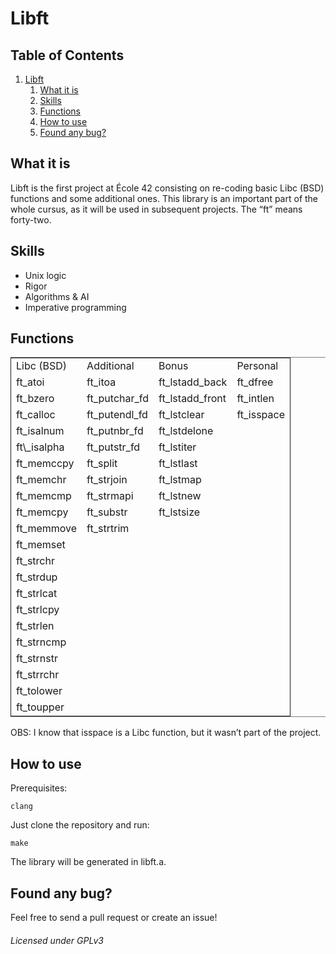 
# Libft


## Table of Contents

1.  [Libft](#org7a9c75a)
    1.  [What it is](#orge444dbf)
    2.  [Skills](#orgd443b80)
    3.  [Functions](#orgef45313)
    4.  [How to use](#org44c4196)
    5.  [Found any bug?](#org2bfb47d)



<a id="org7a9c75a"></a>



<a id="orge444dbf"></a>

## What it is

Libft is the first project at École 42 consisting on re-coding basic Libc
(BSD) functions and some additional ones. This library is an important
part of the whole cursus, as it will be used in subsequent projects.
The &ldquo;ft&rdquo; means forty-two.


<a id="orgd443b80"></a>

## Skills

-   Unix logic
-   Rigor
-   Algorithms & AI
-   Imperative programming


<a id="orgef45313"></a>

## Functions

<table border="2" cellspacing="0" cellpadding="6" rules="groups" frame="hsides">


<colgroup>
<col  class="org-left" />

<col  class="org-left" />

<col  class="org-left" />

<col  class="org-left" />
</colgroup>
<tbody>
<tr>
<td class="org-left">Libc (BSD)</td>
<td class="org-left">Additional</td>
<td class="org-left">Bonus</td>
<td class="org-left">Personal</td>
</tr>


<tr>
<td class="org-left">ft_atoi</></td>
<td class="org-left">ft_itoa</></td>
<td class="org-left">ft_lstadd</>_back</></td>
<td class="org-left">ft_dfree</></td>
</tr>


<tr>
<td class="org-left">ft_bzero</></td>
<td class="org-left">ft_putchar</>_fd</></td>
<td class="org-left">ft_lstadd</>_front</></td>
<td class="org-left">ft_intlen</></td>
</tr>


<tr>
<td class="org-left">ft_calloc</></td>
<td class="org-left">ft_putendl</>_fd</></td>
<td class="org-left">ft_lstclear</></td>
<td class="org-left">ft_isspace</></td>
</tr>


<tr>
<td class="org-left">ft_isalnum</></td>
<td class="org-left">ft_putnbr</>_fd</></td>
<td class="org-left">ft_lstdelone</></td>
<td class="org-left">&#xa0;</td>
</tr>


<tr>
<td class="org-left">ft\_isalpha</></td>
<td class="org-left">ft_putstr</>_fd</></td>
<td class="org-left">ft_lstiter</></td>
<td class="org-left">&#xa0;</td>
</tr>


<tr>
<td class="org-left">ft_memccpy</></td>
<td class="org-left">ft_split</></td>
<td class="org-left">ft_lstlast</></td>
<td class="org-left">&#xa0;</td>
</tr>


<tr>
<td class="org-left">ft_memchr</></td>
<td class="org-left">ft_strjoin</></td>
<td class="org-left">ft_lstmap</></td>
<td class="org-left">&#xa0;</td>
</tr>


<tr>
<td class="org-left">ft_memcmp</></td>
<td class="org-left">ft_strmapi</></td>
<td class="org-left">ft_lstnew</></td>
<td class="org-left">&#xa0;</td>
</tr>


<tr>
<td class="org-left">ft_memcpy</></td>
<td class="org-left">ft_substr</></td>
<td class="org-left">ft_lstsize</></td>
<td class="org-left">&#xa0;</td>
</tr>


<tr>
<td class="org-left">ft_memmove</></td>
<td class="org-left">ft_strtrim</></td>
<td class="org-left">&#xa0;</td>
<td class="org-left">&#xa0;</td>
</tr>


<tr>
<td class="org-left">ft_memset</></td>
<td class="org-left">&#xa0;</td>
<td class="org-left">&#xa0;</td>
<td class="org-left">&#xa0;</td>
</tr>


<tr>
<td class="org-left">ft_strchr</></td>
<td class="org-left">&#xa0;</td>
<td class="org-left">&#xa0;</td>
<td class="org-left">&#xa0;</td>
</tr>


<tr>
<td class="org-left">ft_strdup</></td>
<td class="org-left">&#xa0;</td>
<td class="org-left">&#xa0;</td>
<td class="org-left">&#xa0;</td>
</tr>


<tr>
<td class="org-left">ft_strlcat</></td>
<td class="org-left">&#xa0;</td>
<td class="org-left">&#xa0;</td>
<td class="org-left">&#xa0;</td>
</tr>


<tr>
<td class="org-left">ft_strlcpy</></td>
<td class="org-left">&#xa0;</td>
<td class="org-left">&#xa0;</td>
<td class="org-left">&#xa0;</td>
</tr>


<tr>
<td class="org-left">ft_strlen</></td>
<td class="org-left">&#xa0;</td>
<td class="org-left">&#xa0;</td>
<td class="org-left">&#xa0;</td>
</tr>


<tr>
<td class="org-left">ft_strncmp</></td>
<td class="org-left">&#xa0;</td>
<td class="org-left">&#xa0;</td>
<td class="org-left">&#xa0;</td>
</tr>


<tr>
<td class="org-left">ft_strnstr</></td>
<td class="org-left">&#xa0;</td>
<td class="org-left">&#xa0;</td>
<td class="org-left">&#xa0;</td>
</tr>


<tr>
<td class="org-left">ft_strrchr</></td>
<td class="org-left">&#xa0;</td>
<td class="org-left">&#xa0;</td>
<td class="org-left">&#xa0;</td>
</tr>


<tr>
<td class="org-left">ft_tolower</></td>
<td class="org-left">&#xa0;</td>
<td class="org-left">&#xa0;</td>
<td class="org-left">&#xa0;</td>
</tr>


<tr>
<td class="org-left">ft_toupper</></td>
<td class="org-left">&#xa0;</td>
<td class="org-left">&#xa0;</td>
<td class="org-left">&#xa0;</td>
</tr>
</tbody>
</table>

OBS: I know that isspace is a Libc function, but it wasn&rsquo;t part of the project.


<a id="org44c4196"></a>

## How to use

Prerequisites:

    clang

Just clone the repository and run:

    make

The library will be generated in libft.a.


<a id="org2bfb47d"></a>

## Found any bug?

Feel free to send a pull request or create an issue!

######  Licensed under GPLv3


